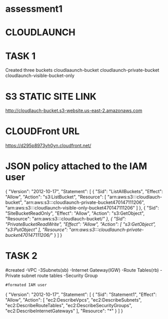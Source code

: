 # assessment1
# CLOUDLAUNCH
# TASK 1
 Created three buckets
       cloudlaaunch-bucket
       cloudlaunch-private-bucket
       cloudlaunch-visible-bucket-only

# S3 STATIC SITE LINK
 http://cloudlauch-bucket.s3-website.us-east-2.amazonaws.com

# CLOUDFront URL
https://d295p8973yh0yn.cloudfront.net/

# JSON policy attached to the IAM user
{
	"Version": "2012-10-17",
	"Statement": [
		{
			"Sid": "ListAllBuckets",
			"Effect": "Allow",
			"Action": "s3:ListBucket",
			"Resource": [
				"arn:aws:s3:::cloudlauch-bucket",
				"arn:aws:s3:::cloudlaunch-private-bucket470147111206",
				"arn:aws:s3:::cloudlaunch-visible-only-bucket470147111206"
			]
		},
		{
			"Sid": "SiteBucketReadOnly",
			"Effect": "Allow",
			"Action": "s3:GetObject",
			"Resource": "arn:aws:s3:::cloudlauch-bucket/*"
		},
		{
			"Sid": "PrivateBucketReadWrite",
			"Effect": "Allow",
			"Action": [
				"s3:GetObject",
				"s3:PutObject"
			],
			"Resource": "arn:aws:s3:::cloudlaunch-private-bucket470147111206/*"
		}
	]
}

# TASK 2
   #created
    -VPC
	-3Subnets(sb)
	-Internet Gateway(IGW)
	-Route Tables(rb)
	-Private subnet route tables
	-Security Group

	#formated IAM user
	
   {
  "Version": "2012-10-17",
  "Statement": [
    {
      "Sid": "Statement1",
      "Effect": "Allow",
      "Action": [
        "ec2:DescribeVpcs",
        "ec2:DescribeSubnets",
        "ec2:DescribeRouteTables",
        "ec2:DescribeSecurityGroups",
        "ec2:DescribeInternetGateways"
      ],
      "Resource": "*"
    }
  ]
}
  
   
